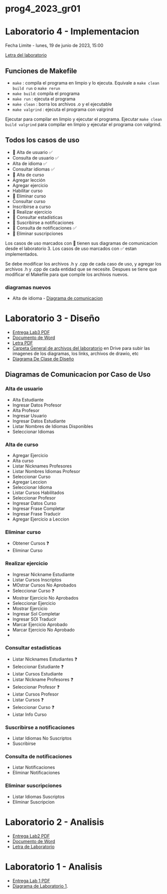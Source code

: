 # prog4_2023_gr01

# Laboratorio 4 - Implementacion
Fecha Limite - lunes, 19 de junio de 2023, 15:00

[Letra del laboratorio](https://drive.google.com/file/d/1Y0D_zd7lZzLsieHDqj8DCGuhldjupDoa/view?usp=sharing)

## Funciones de Makefile
- `make` : compila el programa en limpio y lo ejecuta. Equivale a `make clean build run` o `make rerun`
- `make build`: compila el programa
- `make run` : ejecuta el programa
- `make clean` : borra los archivos .o y el ejecutable
- `make valgrind` : ejecuta el programa con valgrind

Ejecutar  para compilar en limpio y ejecutar el programa.
Ejecutar `make clean build valgrind` para compilar en limpio y ejecutar el programa con valgrind.


## Todos los casos de uso
- :memo: Alta de usuario  :white_check_mark:
- Consulta de usuario :white_check_mark:
- Alta de idioma :white_check_mark:
- Consultar idiomas :white_check_mark:
- :memo: Alta de curso
- Agregar lección
- Agregar ejercicio
- Habilitar curso
- :memo: Eliminar curso
- Consultar curso
- Inscribirse a curso
- :memo: Realizar ejercicio
- :memo: Consultar estadísticas
- :memo: Suscribirse a notificaciones
- :memo: Consulta de notificaciones :white_check_mark:
- :memo: Eliminar suscripciones

Los casos de uso marcados con :memo: tienen sus diagramas de comunicacion desde el laboratorio 3.
Los casos de uso marcados con :white_check_mark: estan implementados.

Se debe modificar los archivos .h y .cpp de cada caso de uso, y agregar los archivos .h y .cpp de cada entidad que se necesite.
Despues se tiene que modificar el Makefile para que compile los archivos nuevos.

### diagramas nuevos
- Alta de idioma - [Diagrama de comunicacion](https://lucid.app/lucidchart/bd189033-7811-47d9-8ed5-b375405f4afd/edit?viewport_loc=89%2C-35%2C1966%2C1054%2C0_0&invitationId=inv_79068b57-019b-4de9-a9d3-1806658e2078)

# Laboratorio 3 - Diseño
- [Entrega Lab3 PDF](https://drive.google.com/file/d/1eTmGxfd2WR2FJMvlEBxYaVORVtMyeBVh/view?usp=drive_link)
- [Documento de Word](https://finguy-my.sharepoint.com/:w:/g/personal/ivan_arriola_fing_edu_uy/ERzphtEka7JFuR_Gi3pB9pABNgsM6_nyMeSTR1DvscjRQQ?e=WfN7dr)
- [Letra PDF](https://drive.google.com/file/d/17chVHTmNlhoKWHBJRXUi1Gq9RBr7hDw0/view?usp=drive_link)
- [Carpeta General de archivos del laboratorio](https://drive.google.com/drive/folders/17ClHWC9tWL7NhrbmM17Po3jbBHjzcfmm?usp=sharing) en Drive para subir las imagenes de los diagramas, los links, archivos de drawio, etc
- [Diagrama De Clase de Diseño](https://lucid.app/lucidchart/3458c2c8-6672-4edd-9548-c3d645f5ea91/edit?invitationId=inv_7c7f22eb-924c-46ee-8132-b38194db2913)

## Diagramas de Comunicacion por Caso de Uso

### Alta de usuario
- Alta Estudiante
- Ingresar Datos Profesor
- Alta Profesor
- Ingresar Usuario
- Ingresar Datos Estudiante
- Listar Nombres de Idiomas Disponibles
- Seleccionar Idiomas

### Alta de curso
- Agregar Ejercicio
- Alta curso
- Listar Nicknames Profesores
- Listar Nombres Idiomas Profesor
- Seleccionar Curso
- Agregar Leccion
- Seleccionar Idioma
- Listar Cursos Habilitados
- Seleccionar Profesor
- Ingresar Datos Curso
- Ingresar Frase Completar
- Ingresar Frase Traducir
- Agregar Ejercicio a Leccion

### Eliminar curso
- Obtener Cursos :question:
- Eliminar Curso

### Realizar ejercicio
- Ingresar Nickname Estudiante
- Listar Cursos Inscriptos
- MOstrar Cursos No Aprobados
- Seleccionar Curso :question:
- Mostrar Ejercicio No Aprobados
- Seleccionar Ejercicio
- Mostrar Ejercicio
- Ingresar Sol Completar
- Ingresar SOl Traducir
- Marcar Ejercicio Aprobado
- Marcar Ejercicio No Aprobado
- 
### Consultar estadísticas
- Listar Nicknames Estudiantes :question:
- Seleccionar Estudiante :question:
- Listar Cursos Estudiante 
- Listar Nickname Profesores :question:
- Seleccionar Profesor :question:
- Listar Cursos Profesor
- Listar Cursos :question:
- Seleccionar Curso :question:
- Listar Info Curso

### Suscribirse a notificaciones
- Listar Idiomas No Suscriptos
- Suscribirse

### Consulta de notificaciones
- Listar Notificaciones
- Eliminar Notificaciones


### Eliminar suscripciones
- Listar Idiomas Suscriptos
- Eliminar Suscripcion


# Laboratorio 2 - Analisis 
- [Entrega Lab2 PDF](https://drive.google.com/file/d/1CClxYtyDUOQkkNU7UJgjDbDdh5msP9KP/view?usp=drive_link)
- [Documento de Word](https://onedrive.live.com/edit.aspx?resid=4E0A101CDC8F4A2F!189&ithint=file%2cdocx&authkey=!AKC4te03l7HlkPA)
- [Letra de Laboratorio](https://drive.google.com/file/d/1pWrl68r8fAUNFgne8Zzs5a3b1wM2B2w1/view?usp=sharing)

# Laboratorio 1 - Analisis
- [Entrega Lab 1 PDF](https://drive.google.com/file/d/1GlqOHeRIDiy9trB3AGfMMIMgmW7wOcyM/view?usp=drive_link)
- [Diagrama de Laboratorio 1](https://lucid.app/documents/view/f7ecc9ab-83bd-4ba7-abec-bfbdf07caae4).

